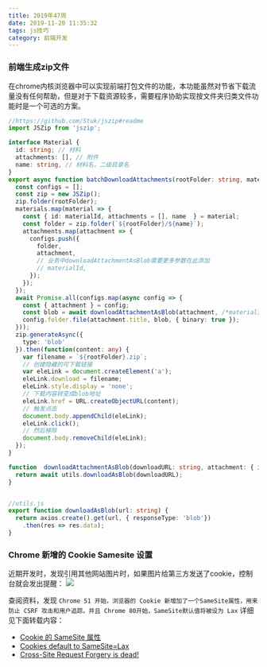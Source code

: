 ```yaml
---
title: 2019年47周
date: 2019-11-20 11:35:32
tags: js技巧
category: 前端开发
---
```



### 前端生成zip文件
在chrome内核浏览器中可以实现前端打包文件的功能，本功能虽然对节省下载流量没有任何帮助，但是对于下载资源较多，需要程序协助实现按文件夹归类文件功能时是一个可选的方案。
```typescript
//https://github.com/Stuk/jszip#readme
import JSZip from 'jszip';

interface Material {
  id: string; // 材料
  attachments: [], // 附件
  name: string, // 材料名，二级目录名
}
export async function batchDownloadAttachments(rootFolder: string, materials: Material[], onProgress: any) {
  const configs = [];
  const zip = new JSZip();
  zip.folder(rootFolder);
  materials.map(material => {
    const { id: materialId, attachments = [], name  } = material;
    const folder = zip.folder(`${rootFolder}/${name}`);
    attachments.map(attachment => {
      configs.push({
        folder,
        attachment,
        // 业务中downloadAttachmentAsBlob需要更多参数在此添加
        // materialId,
      });
    });
  });
  await Promise.all(configs.map(async config => {
    const { attachment } = config;
    const blob = await downloadAttachmentAsBlob(attachment, /*materialId*/);
    config.folder.file(attachment.title, blob, { binary: true });
  }));
  zip.generateAsync({
    type: 'blob'
  }).then(function(content: any) {
    var filename = `${rootFolder}.zip`;
    // 创建隐藏的可下载链接
    var eleLink = document.createElement('a');
    eleLink.download = filename;
    eleLink.style.display = 'none';
    // 下载内容转变成blob地址
    eleLink.href = URL.createObjectURL(content);
    // 触发点击
    document.body.appendChild(eleLink);
    eleLink.click();
    // 然后移除
    document.body.removeChild(eleLink);
  });
}

function  downloadAttachmentAsBlob(downloadURL: string, attachment: { id: string; title: string }) {
  return await utils.downloadAsBlob(downloadURL);
}


//utils.js
export function downloadAsBlob(url: string) {
  return axios.create().get(url, { responseType: 'blob'})
    .then(res => res.data);
}
```

### Chrome 新增的 Cookie Samesite 设置
近期开发时，发现引用其他网站图片时，如果图片给第三方发送了cookie，控制台就会发出提醒：
![](http://assets.cbndata.org/same_site_header/FnrHj2O8sQlOWbtolTNmMXOqizw3.png)

查阅资料，发现 `Chrome 51 开始，浏览器的 Cookie 新增加了一个SameSite属性，用来防止 CSRF 攻击和用户追踪。并且 Chrome 80开始，SameSite默认值将被设为 Lax`
详细见下面转载内容：
- [Cookie 的 SameSite 属性](https://www.ruanyifeng.com/blog/2019/09/cookie-samesite.html)
- [Cookies default to SameSite=Lax](https://www.chromestatus.com/feature/5088147346030592)
- [Cross-Site Request Forgery is dead!](https://scotthelme.co.uk/csrf-is-dead/)
